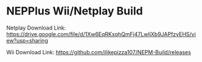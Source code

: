 # NEPPlus Wii/Netplay Build

Netplay Download Link: https://drive.google.com/file/d/1Xw6EqRKxqhQmFj47LwIjXb9JAPfzyEHS/view?usp=sharing

Wii Download Link: https://github.com/ilikepizza107/NEPM-Build/releases
